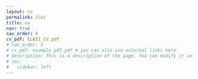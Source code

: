 ```yaml
---
layout: cv
permalink: /cv/
title: cv
nav: true
nav_order: 4
cv_pdf: ELBII_CV.pdf
# nav_order: 5
# cv_pdf: example_pdf.pdf # you can also use external links here
# description: This is a description of the page. You can modify it in '_pages/cv.md'. You can also change or remove the top pdf download button.
# toc:
#   sidebar: left
---
```

